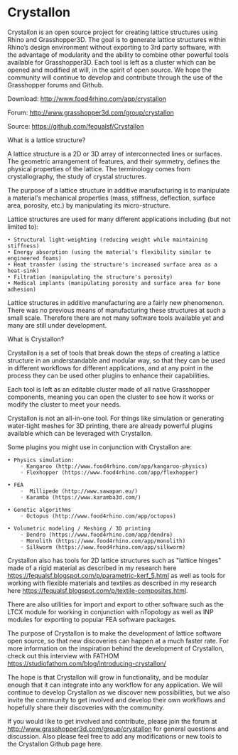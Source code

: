 # Crystallon
Crystallon is an open source project for creating lattice structures using Rhino and Grasshopper3D. The goal is to generate lattice structures within Rhino’s design environment without exporting to 3rd party software, with the advantage of modularity and the ability to combine other powerful tools available for Grasshopper3D. Each tool is left as a cluster which can be opened and modified at will, in the spirit of open source. We hope the community will continue to develop and contribute through the use of the Grasshopper forums and Github.

Download: http://www.food4rhino.com/app/crystallon

Forum: http://www.grasshopper3d.com/group/crystallon

Source: https://github.com/fequalsf/Crystallon



What is a lattice structure?

A lattice structure is a 2D or 3D array of interconnected lines or surfaces. The geometric arrangement of features, and their symmetry, defines the physical properties of the lattice. The terminology comes from crystallography, the study of crystal structures.

The purpose of a lattice structure in additive manufacturing is to manipulate a material's mechanical properties (mass, stiffness, deflection, surface area, porosity, etc.) by manipulating its micro-structure.

Lattice structures are used for many different applications including (but not limited to):

    • Structural light-weighting (reducing weight while maintaining stiffness)
    • Energy absorption (using the material's flexibility similar to engineered foams)
    • Heat transfer (using the structure's increased surface area as a heat-sink)
    • Filtration (manipulating the structure's porosity)
    • Medical implants (manipulating porosity and surface area for bone adhesion)

Lattice structures in additive manufacturing are a fairly new phenomenon. There was no previous means of manufacturing these structures at such a small scale. Therefore there are not many software tools available yet and many are still under development. 



What is Crystallon?

Crystallon is a set of tools that break down the steps of creating a lattice structure in an understandable and modular way, so that they can be used in different workflows for different applications, and at any point in the process they can be used other plugins to enhance their capabilities. 

Each tool is left as an editable cluster made of all native Grasshopper components, meaning you can open the cluster to see how it works or modify the cluster to meet your needs.

Crystallon is not an all-in-one tool. For things like simulation or generating water-tight meshes for 3D printing, there are already powerful plugins available which can be leveraged with Crystallon.

Some plugins you might use in conjunction with Crystallon are:

    • Physics simulation:
        ◦ Kangaroo (http://www.food4rhino.com/app/kangaroo-physics)
        ◦ Flexhopper (https://www.food4rhino.com/app/flexhopper)

    • FEA
        ◦  Millipede (http://www.sawapan.eu/)
        ◦ Karamba (https://www.karamba3d.com/)

    • Genetic algorithms
        ◦ Octopus (http://www.food4rhino.com/app/octopus)

    • Volumetric modeling / Meshing / 3D printing
        ◦ Dendro (https://www.food4rhino.com/app/dendro)
        ◦ Monolith (https://www.food4rhino.com/app/monolith)
        ◦ Silkworm (https://www.food4rhino.com/app/silkworm) 
 
 Crystallon also has tools for 2D lattice structures such as "lattice hinges" made of a rigid material as described in my research here https://fequalsf.blogspot.com/p/parametric-kerf_5.html as well as tools for working with flexible materials and textiles as described in my research here https://fequalsf.blogspot.com/p/textile-composites.html.

There are also utilities for import and export to other software such as the LTCX module for working in conjunction with nTopology as well as INP modules for exporting to popular FEA software packages.

The purpose of Crystallon is to make the development of lattice software open source, so that new discoveries can happen at a much faster rate. For more information on the inspiration behind the development of Crystallon, check out this interview with FATHOM https://studiofathom.com/blog/introducing-crystallon/

The hope is that Crystallon will grow in functionality, and be modular enough that it can integrate into any workflow for any application. We will continue to develop Crystallon as we discover new possibilities, but we also invite the community to get involved and develop their own workflows and hopefully share their discoveries with the community.

If you would like to get involved and contribute, please join the forum at http://www.grasshopper3d.com/group/crystallon for general questions and discussion. Also please feel free to add any modifications or new tools to the Crystallon Github page here.
       
